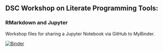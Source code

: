 ## DSC Workshop on Literate Programming Tools:  
### RMarkdown and Jupyter

Workshop files for sharing a Jupyter Notebook via GitHub to MyBinder.

[![Binder](https://mybinder.org/badge_logo.svg)](https://mybinder.org/v2/gh/skhair/dsc-workshop-ipynb/fee7d361a47700fbac936b38368c8157cf9b4a12?filepath=Cars_Analysis_Notebook.ipynb)
